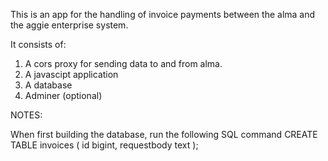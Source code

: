 This is an app for the handling of invoice payments between the alma and the aggie enterprise system. 

It consists of:

1. A cors proxy for sending data to and from alma.
2. A javascipt application
3. A database
4. Adminer (optional)

NOTES:

When first building the database, run the following SQL command
CREATE TABLE invoices (
    id bigint,
    requestbody text
);